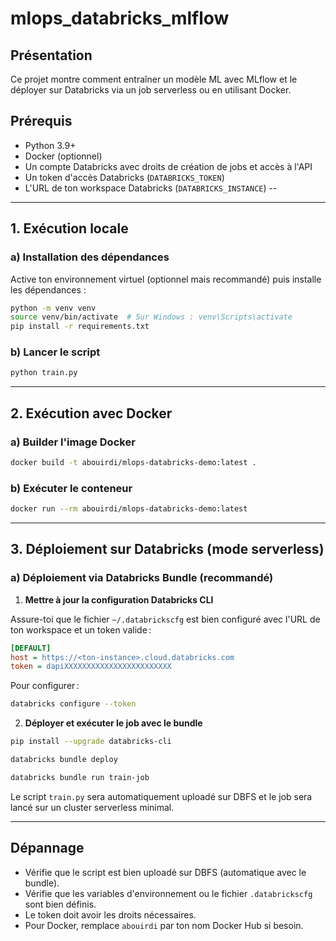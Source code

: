 # mlops_databricks_mlflow

## Présentation
Ce projet montre comment entraîner un modèle ML avec MLflow et le déployer sur Databricks via un job serverless ou en utilisant Docker.

## Prérequis
- Python 3.9+
- Docker (optionnel)
- Un compte Databricks avec droits de création de jobs et accès à l'API
- Un token d'accès Databricks (`DATABRICKS_TOKEN`)
- L'URL de ton workspace Databricks (`DATABRICKS_INSTANCE`)  --

---

## 1. Exécution locale

### a) Installation des dépendances

Active ton environnement virtuel (optionnel mais recommandé) puis installe les dépendances :

```bash
python -m venv venv
source venv/bin/activate  # Sur Windows : venv\Scripts\activate
pip install -r requirements.txt
```

### b) Lancer le script

```bash
python train.py
```

---

## 2. Exécution avec Docker

### a) Builder l'image Docker

```bash
docker build -t abouirdi/mlops-databricks-demo:latest .
```

### b) Exécuter le conteneur

```bash
docker run --rm abouirdi/mlops-databricks-demo:latest
```

---

## 3. Déploiement sur Databricks (mode serverless)

### a) Déploiement via Databricks Bundle (recommandé)

1. **Mettre à jour la configuration Databricks CLI**

Assure-toi que le fichier `~/.databrickscfg` est bien configuré avec l'URL de ton workspace et un token valide :

```ini
[DEFAULT]
host = https://<ton-instance>.cloud.databricks.com
token = dapiXXXXXXXXXXXXXXXXXXXXXXXX
```

Pour configurer :
```bash
databricks configure --token
```

2. **Déployer et exécuter le job avec le bundle**

```bash
pip install --upgrade databricks-cli

databricks bundle deploy

databricks bundle run train-job
```

Le script `train.py` sera automatiquement uploadé sur DBFS et le job sera lancé sur un cluster serverless minimal.

---

## Dépannage
- Vérifie que le script est bien uploadé sur DBFS (automatique avec le bundle).
- Vérifie que les variables d'environnement ou le fichier `.databrickscfg` sont bien définis.
- Le token doit avoir les droits nécessaires.
- Pour Docker, remplace `abouirdi` par ton nom Docker Hub si besoin.
